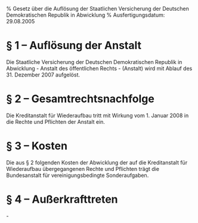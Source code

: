 % Gesetz über die Auflösung der Staatlichen Versicherung der Deutschen Demokratischen Republik in Abwicklung
% Ausfertigungsdatum: 29.08.2005
 
# § 1 – Auflösung der Anstalt

Die Staatliche Versicherung der Deutschen Demokratischen Republik in Abwicklung - Anstalt des öffentlichen Rechts - (Anstalt) wird mit Ablauf des 31. Dezember 2007 aufgelöst.

# § 2 – Gesamtrechtsnachfolge

Die Kreditanstalt für Wiederaufbau tritt mit Wirkung vom 1. Januar 2008 in die Rechte und Pflichten der Anstalt ein.

# § 3 – Kosten

Die aus § 2 folgenden Kosten der Abwicklung der auf die Kreditanstalt für Wiederaufbau übergegangenen Rechte und Pflichten trägt die Bundesanstalt für vereinigungsbedingte Sonderaufgaben.

# § 4 – Außerkrafttreten

\-

